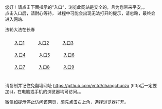 您好！请点击下面指示的“入口”，浏览此网站是安全的，且为您带来平安。。 <br/>
点击入口后，请耐心等待， 过程中可能会出现无法打开的提示，请忽略，最终会进入网站. </br>

法轮大法在长春<br/>
<div style="padding:10px"><a style="margin:20px" target="_blank" href="https://d2y2lxpf3qxn99.cloudfront.net/2Qpsp?vxcojnzy" id="ccLink1" rel="nofollow">入口1</a> <a target="_blank" style="margin:20px" href="https://d3c73fpg2chei1.cloudfront.net/2Qpsp?hzzpeapl" id="ccLink2" rel="nofollow">入口2</a> <a style="margin:20px" target="_blank" href="https://d1yyz71sque2i.cloudfront.net/2Qpsp?xaczedui" id="ccLink3" rel="nofollow">入口3</a></div>

<div style="padding:10px" ><a style="margin:20px" target="_blank" href="https://d2y2lxpf3qxn99.cloudfront.net/2Qpsp?vxcojnzy" id="ccLink4" rel="nofollow">入口4</a> <a style="margin:20px" href="https://d3c73fpg2chei1.cloudfront.net/2Qpsp?hzzpeapl" target="_blank" id="ccLink5" rel="nofollow">入口5</a> <a style="margin:20px" href="https://d1yyz71sque2i.cloudfront.net/2Qpsp?xaczedui" target="_blank" id="ccLink6" rel="nofollow">入口6</a></div>

<div style="padding:10px"><a style="margin:20px" target="_blank" href="https://d2y2lxpf3qxn99.cloudfront.net/2Qpsp?vxcojnzy" id="ccLink7" rel="nofollow">入口7</a> <a style="margin:20px" href="https://d3c73fpg2chei1.cloudfront.net/2Qpsp?hzzpeapl" target="_blank" id="ccLink8" rel="nofollow">入口8</a> <a style="margin:20px" target="_blank" href="https://d1yyz71sque2i.cloudfront.net/2Qpsp?xaczedui" id="ccLink9" rel="nofollow">入口9</a></div>

<br/>



请复制并记住免翻墙网址 https://github.com/yntd/changchunzx (http后一定要加s)，在电脑或手机的浏览器均可访问。。<br/>

微信如提示停止访问该网页，须先点击右上角，选择浏览器打开。

